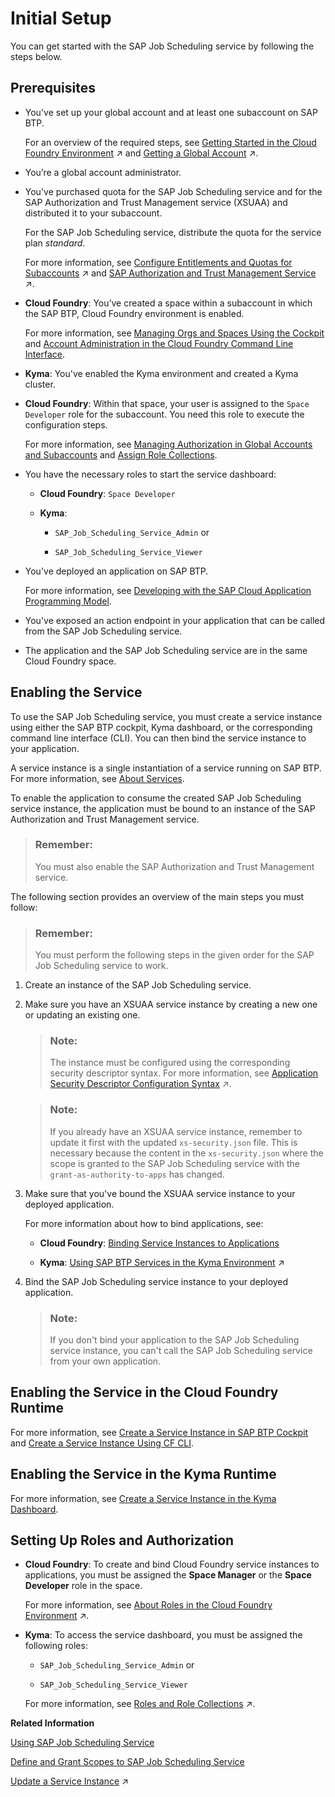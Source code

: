<!-- loio0adb6552e0914958a7a68f0ddbedfd32 -->

# Initial Setup

You can get started with the SAP Job Scheduling service by following the steps below.



<a name="loio0adb6552e0914958a7a68f0ddbedfd32__section_wkn_wmn_sjb"/>

## Prerequisites

-   You've set up your global account and at least one subaccount on SAP BTP.

    For an overview of the required steps, see [Getting Started in the Cloud Foundry Environment](https://help.sap.com/viewer/65de2977205c403bbc107264b8eccf4b/Cloud/en-US/b328cc89ea14484d9655b8cfb8efb508.html "Get onboarded in the Cloud Foundry environment of SAP BTP. Follow the workflows for trial or customer accounts or subscribe to business applications.") :arrow_upper_right: and [Getting a Global Account](https://help.sap.com/viewer/65de2977205c403bbc107264b8eccf4b/Cloud/en-US/d61c2819034b48e68145c45c36acba6e.html#loiod61c2819034b48e68145c45c36acba6e "SAP BTP offers two types of global accounts: Trial accounts (completely free of charge) and enterprise accounts. Within an enterprise account, you can use both free and paid plans.") :arrow_upper_right:.

-   You’re a global account administrator.

-   You've purchased quota for the SAP Job Scheduling service and for the SAP Authorization and Trust Management service \(XSUAA\) and distributed it to your subaccount.

    For the SAP Job Scheduling service, distribute the quota for the service plan *standard*.

    For more information, see [Configure Entitlements and Quotas for Subaccounts](https://help.sap.com/viewer/65de2977205c403bbc107264b8eccf4b/Cloud/en-US/5ba357b4fa1e4de4b9fcc4ae771609da.html "Distribute the entitlements that are available in your global account by adding service plans and their allowed quotas to your subaccounts using SAP BTP cockpit.") :arrow_upper_right: and [SAP Authorization and Trust Management Service](https://help.sap.com/viewer/65de2977205c403bbc107264b8eccf4b/Cloud/en-US/6373bb7a96114d619bfdfdc6f505d1b9.html "The global account and subaccounts get their users from identity providers. Administrators make sure that users can only access their dedicated subaccount by making sure that there is a dedicated trust relationship only between the identity providers and the respective subaccounts. Developers configure and deploy application-based security artifacts containing authorizations, and administrators assign these authorizations using the SAP BTP cockpit.") :arrow_upper_right:.

-   **Cloud Foundry**: You’ve created a space within a subaccount in which the SAP BTP, Cloud Foundry environment is enabled.

    For more information, see [Managing Orgs and Spaces Using the Cockpit](https://help.sap.com/viewer/65de2977205c403bbc107264b8eccf4b/Cloud/en-US/c4c25cc63ac845779f76202360f98694.html) and [Account Administration in the Cloud Foundry Command Line Interface](https://help.sap.com/viewer/65de2977205c403bbc107264b8eccf4b/Cloud/en-US/927377f33f9b42be9f1b610ef5c33355.html).

-   **Kyma**: You've enabled the Kyma environment and created a Kyma cluster.

-   **Cloud Foundry**: Within that space, your user is assigned to the `Space Developer` role for the subaccount. You need this role to execute the configuration steps.

    For more information, see [Managing Authorization in Global Accounts and Subaccounts](https://help.sap.com/viewer/65de2977205c403bbc107264b8eccf4b/Cloud/en-US/0039cf082d3d43eba9200fe15647922a.html) and [Assign Role Collections](https://help.sap.com/viewer/65de2977205c403bbc107264b8eccf4b/Cloud/en-US/9e1bf57130ef466e8017eab298b40e5e.html).

-   You have the necessary roles to start the service dashboard:

    -   **Cloud Foundry**: `Space Developer`

    -   **Kyma**:

        -   `SAP_Job_Scheduling_Service_Admin` or

        -   `SAP_Job_Scheduling_Service_Viewer`



-   You've deployed an application on SAP BTP.

    For more information, see [Developing with the SAP Cloud Application Programming Model](https://help.sap.com/docs/btp/sap-business-technology-platform/developing-with-sap-cloud-application-programming-model?version=Cloud).

-   You've exposed an action endpoint in your application that can be called from the SAP Job Scheduling service.

-   The application and the SAP Job Scheduling service are in the same Cloud Foundry space.




<a name="loio0adb6552e0914958a7a68f0ddbedfd32__section_q4q_wmn_sjb"/>

## Enabling the Service

To use the SAP Job Scheduling service, you must create a service instance using either the SAP BTP cockpit, Kyma dashboard, or the corresponding command line interface \(CLI\). You can then bind the service instance to your application.

A service instance is a single instantiation of a service running on SAP BTP. For more information, see [About Services](https://help.sap.com/viewer/65de2977205c403bbc107264b8eccf4b/Cloud/en-US/d1d0fc8e78474494a59caad02259ec7e.html).

To enable the application to consume the created SAP Job Scheduling service instance, the application must be bound to an instance of the SAP Authorization and Trust Management service.

> ### Remember:  
> You must also enable the SAP Authorization and Trust Management service.

The following section provides an overview of the main steps you must follow:

> ### Remember:  
> You must perform the following steps in the given order for the SAP Job Scheduling service to work.

1.  Create an instance of the SAP Job Scheduling service.

2.  Make sure you have an XSUAA service instance by creating a new one or updating an existing one.

    > ### Note:  
    > The instance must be configured using the corresponding security descriptor syntax. For more information, see [Application Security Descriptor Configuration Syntax](https://help.sap.com/viewer/65de2977205c403bbc107264b8eccf4b/Cloud/en-US/517895a9612241259d6941dbf9ad81cb.html "The syntax required to set the properties and values defined in the xs-security.json application security descriptor file.") :arrow_upper_right:.

    > ### Note:  
    > If you already have an XSUAA service instance, remember to update it first with the updated `xs-security.json` file. This is necessary because the content in the `xs-security.json` where the scope is granted to the SAP Job Scheduling service with the `grant-as-authority-to-apps` has changed.

3.  Make sure that you've bound the XSUAA service instance to your deployed application.

    For more information about how to bind applications, see:

    -   **Cloud Foundry**: [Binding Service Instances to Applications](https://help.sap.com/viewer/65de2977205c403bbc107264b8eccf4b/Cloud/en-US/e98280a71f17413088f8a10838a1e4cc.html)

    -   **Kyma**: [Using SAP BTP Services in the Kyma Environment](https://help.sap.com/viewer/65de2977205c403bbc107264b8eccf4b/Cloud/en-US/ea4dd81e49254dd482d32e3c20f4477a.html "With the Kyma environment you can connect SAP BTP services to your cluster and manage them using the SAP BTP Operator module.") :arrow_upper_right:


4.  Bind the SAP Job Scheduling service instance to your deployed application.

    > ### Note:  
    > If you don't bind your application to the SAP Job Scheduling service instance, you can't call the SAP Job Scheduling service from your own application.




<a name="loio0adb6552e0914958a7a68f0ddbedfd32__section_lyc_ckw_pyb"/>

## Enabling the Service in the Cloud Foundry Runtime

For more information, see [Create a Service Instance in SAP BTP Cockpit](create-a-service-instance-in-sap-btp-cockpit-e267ab6.md) and [Create a Service Instance Using CF CLI](create-a-service-instance-using-cf-cli-cb56f9e.md).



<a name="loio0adb6552e0914958a7a68f0ddbedfd32__section_kwr_bkw_pyb"/>

## Enabling the Service in the Kyma Runtime

For more information, see [Create a Service Instance in the Kyma Dashboard](create-a-service-instance-in-the-kyma-dashboard-224a49a.md).



<a name="loio0adb6552e0914958a7a68f0ddbedfd32__section_bys_bnn_sjb"/>

## Setting Up Roles and Authorization

-   **Cloud Foundry**: To create and bind Cloud Foundry service instances to applications, you must be assigned the **Space Manager** or the **Space Developer** role in the space.

    For more information, see [About Roles in the Cloud Foundry Environment](https://help.sap.com/viewer/65de2977205c403bbc107264b8eccf4b/Cloud/en-US/09076385086b4da3bd1808d5ef572862.html "Roles determine which features users can view and access, and which actions they can initiate.") :arrow_upper_right:.

-   **Kyma**: To access the service dashboard, you must be assigned the following roles:

    -   `SAP_Job_Scheduling_Service_Admin` or

    -   `SAP_Job_Scheduling_Service_Viewer`


    For more information, see [Roles and Role Collections](https://help.sap.com/viewer/65de2977205c403bbc107264b8eccf4b/Cloud/en-US/14a877c6e2f14832999df500ffa6e05e.html "Usually a role collection consists of one or multiple roles. You can use the SAP BTP cockpit to add or remove roles.") :arrow_upper_right:.


**Related Information**  


[Using SAP Job Scheduling Service](40---Using-JOB-SCHDULR-TITLE/using-sap-job-scheduling-service-9d48597.md "Define and manage one-time and recurring jobs using flexible schedules.")

[Define and Grant Scopes to SAP Job Scheduling Service](50---Security/define-and-grant-scopes-to-sap-job-scheduling-service-08933d3.md "Create and grant a scope to SAP Job Scheduling service.")

[Update a Service Instance](https://help.sap.com/viewer/65de2977205c403bbc107264b8eccf4b/Cloud/en-US/7f926eb79a7746fd996363118cd2c2aa.html "You can update a service instance from the xsuaa service using the service broker.") :arrow_upper_right:

